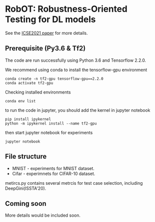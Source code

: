 # RobOT: Robustness-Oriented Testing for DL models
See the <a href="https://arxiv.org/pdf/2102.05913.pdf" target="_blank">ICSE2021 paper</a>  for more details. 

## Prerequisite (Py3.6 & Tf2)
The code are run successfully using Python 3.6 and Tensorflow 2.2.0.

We recommend using conda to install the tensorflow-gpu environment
```shell
conda create -n tf2-gpu tensorflow-gpu==2.2.0
conda activate tf2-gpu
```

Checking installed environments
```shell
conda env list
```

to run the code in jupyter, you should add the kernel in jupyter notebook 
```
pip install ipykernel
python -m ipykernel install --name tf2-gpu
```

then start jupyter notebook for experiments
```
jupyter notebook
```

## File structure
- MNIST - experiments for MNIST dataset.
- Cifar - experimnets for CIFAR-10 dataset.

metircs.py contains several metrcis for test case selection, including DeepGini(ISSTA'20). 


## Coming soon
More details would be included soon. 






